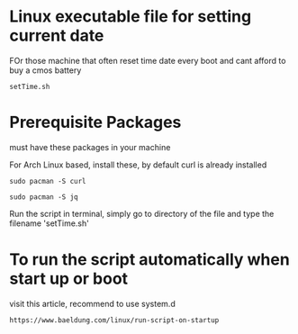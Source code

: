 # Linux executable file for setting current date
FOr those machine that often reset time date every boot and cant afford to buy a cmos battery

    setTime.sh

<h1>Prerequisite Packages</h1>
must have these packages in your machine

For Arch Linux based, install these, 
by default curl is already installed

```
sudo pacman -S curl
```
```
sudo pacman -S jq
```

Run the script in terminal,
simply go to directory of the file and type the filename 'setTime.sh'

<h1>To run the script automatically when start up or boot</h1>
visit this article, recommend to use system.d

```
https://www.baeldung.com/linux/run-script-on-startup
```

